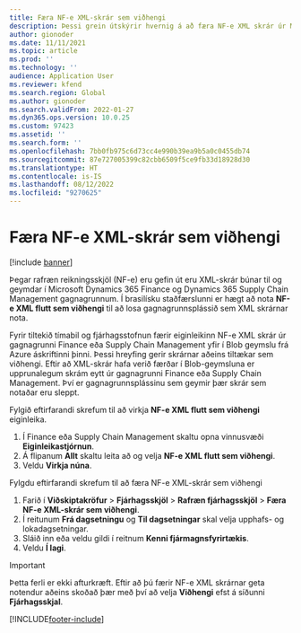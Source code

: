 ```yaml
---
title: Færa NF-e XML-skrár sem viðhengi
description: Þessi grein útskýrir hvernig á að færa NF-e XML skrár úr Microsoft Dynamics 365 Finance eða Dynamics 365 Supply Chain Management gagnagrunni og gera þær tiltækar sem viðhengi í staðinn.
author: gionoder
ms.date: 11/11/2021
ms.topic: article
ms.prod: ''
ms.technology: ''
audience: Application User
ms.reviewer: kfend
ms.search.region: Global
ms.author: gionoder
ms.search.validFrom: 2022-01-27
ms.dyn365.ops.version: 10.0.25
ms.custom: 97423
ms.assetid: ''
ms.search.form: ''
ms.openlocfilehash: 7bb0fb975c6d73cc4e990b39ea9b5a0c0455db74
ms.sourcegitcommit: 87e727005399c82cbb6509f5ce9fb33d18928d30
ms.translationtype: HT
ms.contentlocale: is-IS
ms.lasthandoff: 08/12/2022
ms.locfileid: "9270625"
---
```

# <a name="move-nf-e-xml-files-as-attachments"></a>Færa NF-e XML-skrár sem viðhengi

[!include [banner](../includes/banner.md)] 


Þegar rafræn reikningsskjöl (NF-e) eru gefin út eru XML-skrár búnar til og geymdar í Microsoft Dynamics 365 Finance og Dynamics 365 Supply Chain Management gagnagrunnum. Í brasilísku staðfærslunni er hægt að nota **NF-e XML flutt sem viðhengi** til að losa gagnagrunnsplássið sem XML skrárnar nota.

Fyrir tiltekið tímabil og fjárhagsstofnun færir eiginleikinn NF-e XML skrár úr gagnagrunni Finance eða Supply Chain Management yfir í Blob geymslu frá Azure áskriftinni þinni. Þessi hreyfing gerir skrárnar aðeins tiltækar sem viðhengi. Eftir að XML-skrár hafa verið færðar í Blob-geymsluna er upprunalegum skrám eytt úr gagnagrunni Finance eða Supply Chain Management. Því er gagnagrunnsplássinu sem geymir þær skrár sem notaðar eru sleppt.

Fylgið eftirfarandi skrefum til að virkja **NF-e XML flutt sem viðhengi** eiginleika.

1. Í Finance eða Supply Chain Management skaltu opna vinnusvæði **Eiginleikastjórnun**.
2. Á flipanum **Allt** skaltu leita að og velja **NF-e XML flutt sem viðhengi**.
3. Veldu **Virkja núna**.

Fylgdu eftirfarandi skrefum til að færa NF-e XML-skrár sem viðhengi

1. Farið í **Viðskiptakröfur** \> **Fjárhagsskjöl** \> **Rafræn fjárhagsskjöl** \> **Færa NF-e XML-skrár sem viðhengi**.
2. Í reitunum **Frá dagsetningu** og **Til dagsetningar** skal velja upphafs- og lokadagsetningar.
3. Sláið inn eða veldu gildi í reitnum **Kenni fjármagnsfyrirtækis**.
4. Veldu **Í lagi**.

> [!IMPORTANT]
> Þetta ferli er ekki afturkræft. Eftir að þú færir NF-e XML skrárnar geta notendur aðeins skoðað þær með því að velja **Viðhengi** efst á síðunni **Fjárhagsskjal**.

[!INCLUDE[footer-include](../../includes/footer-banner.md)]

